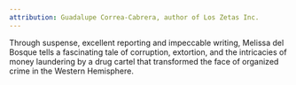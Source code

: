 ```yaml
---
attribution: Guadalupe Correa-Cabrera, author of Los Zetas Inc.
---
```


Through suspense, excellent reporting and impeccable writing, Melissa del Bosque tells a fascinating tale of corruption, extortion, and the intricacies of money laundering by a drug cartel that transformed the face of organized crime in the Western Hemisphere.